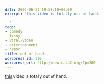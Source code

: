 ```yaml
---
date: 2002-06-20 19:58:10+00:00
excerpt: 'this video is totally out of hand.

  '
tags:
- comedy
- funny
- viral-video
- entertainment
- humor
title: out of hand.
wordpress_id: 300
wordpress_url: http://new.nata2.org/?p=300
---
```


<a href="https://web.archive.org/web/20030814003134/http://www.nata2.info//humor/chin2.mpeg">this</a> video is totally out of hand.